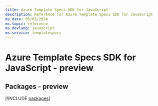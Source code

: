 ```yaml
---
title: Azure Template Specs SDK for JavaScript
description: Reference for Azure Template Specs SDK for JavaScript
ms.date: 05/03/2024
ms.topic: reference
ms.devlang: javascript
ms.service: templatespecs
---
```

# Azure Template Specs SDK for JavaScript - preview
## Packages - preview
[!INCLUDE [packages](template-specs-index.md)]